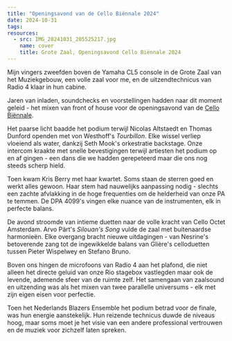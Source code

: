 ```yaml
---
title: "Openingsavond van de Cello Biënnale 2024"
date: 2024-10-31
tags:
resources:
  - src: IMG_20241031_205525217.jpg
    name: cover
    title: Grote Zaal, Openingsavond Cello Biënnale 2024
---
```

Mijn vingers zweefden boven de Yamaha CL5 console in de Grote Zaal van het Muziekgebouw, een volle zaal voor me, en de uitzendtechnicus van Radio 4 klaar in hun cabine.
<!--more-->
Jaren van inladen, soundchecks en voorstellingen hadden naar dit moment geleid - het mixen van front of house voor de openingsavond van de [Cello Biënnale](https://www.cellobiennale.nl/).

Het paarse licht baadde het podium terwijl Nicolas Altstaedt en Thomas Dunford openden met von Westhoff's _Tourbillon_. Elke wissel verliep vloeiend als water, dankzij Seth Mook's orkestratie backstage. Onze intercom kraakte met snelle bevestigingen terwijl artiesten het podium op en af gingen - een dans die we hadden gerepeteerd maar die ons nog steeds scherp hield.

Toen kwam Kris Berry met haar kwartet. Soms staan de sterren goed en werkt alles gewoon. Haar stem had nauwelijks aanpassing nodig - slechts een zachte afvlakking in de hoge frequenties om de helderheid van onze PA te temmen. De DPA 4099's vingen elke nuance van de instrumenten, elk in perfecte balans.

De avond stroomde van intieme duetten naar de volle kracht van Cello Octet Amsterdam. Arvo Pärt's _Silouan's Song_ vulde de zaal met buitenaardse harmonieën. Elke overgang bracht nieuwe uitdagingen - van Nesrine's betoverende zang tot de ingewikkelde balans van Glière's celloduetten tussen Pieter Wispelwey en Stefano Bruno.

Boven ons hingen de microfoons van Radio 4 aan het plafond, die niet alleen het directe geluid van onze Rio stagebox vastlegden maar ook de levende, ademende sfeer van de ruimte zelf. Het samengaan van zaalsound en uitzending was als het mixen van twee parallelle universums - elk met zijn eigen eisen voor perfectie.

Toen het Nederlands Blazers Ensemble het podium betrad voor de finale, was hun energie aanstekelijk. Hun reizende technicus duwde de niveaus hoog, maar soms moet je het visie van een andere professional vertrouwen en de muziek voor zichzelf laten spreken.